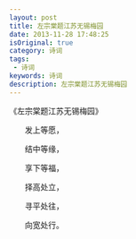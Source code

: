```yaml
---
layout: post
title: 左宗棠题江苏无锡梅园
date: 2013-11-28 17:48:25
isOriginal: true
category: 诗词
tags:
 - 诗词
keywords: 诗词
description: 左宗棠题江苏无锡梅园 
---
```


《左宗棠题江苏无锡梅园》

　　发上等愿，

　　结中等缘，

　　享下等福，

　　择高处立，

　　寻平处往，

　　向宽处行。


